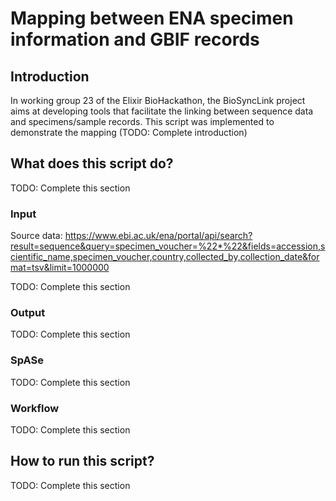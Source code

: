 # Mapping between ENA specimen information and GBIF records

## Introduction
In working group 23 of the Elixir BioHackathon, the BioSyncLink project aims at developing tools that facilitate the linking between sequence data and specimens/sample records. 
This script was implemented to demonstrate the mapping (TODO: Complete introduction)

## What does this script do?
TODO: Complete this section
### Input
Source data: https://www.ebi.ac.uk/ena/portal/api/search?result=sequence&query=specimen_voucher=%22*%22&fields=accession,scientific_name,specimen_voucher,country,collected_by,collection_date&format=tsv&limit=1000000

TODO: Complete this section
### Output
TODO: Complete this section
### SpASe
TODO: Complete this section
### Workflow
TODO: Complete this section

## How to run this script?
TODO: Complete this section
